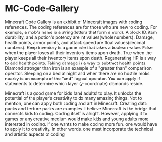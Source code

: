 # MC-Code-Gallery

Minecraft Code Gallery is an exhibit of Minecraft images with coding references.  The coding references are for those who are new to coding.  For example, a mob's name is a string(letters that form a word).  A block ID, item durability, and a potion's potency are int values(whole numbers).  Damage, health points, armor points, and attack speed are float values(decimal numbers).  Keep inventory is a game rule that takes a boolean value.  False when the player loses all their inventory items upon death.  True when the player keeps all their inventory items upon death.  Regenerating HP is a way to add health points.  Taking damage is a way to subtract health points.  Diamond stronger than iron is an example of a "greater than" comparison operator.  Sleeping on a bed at night and when there are no hostile mobs nearby is an example of the "and" logical operator.  You can apply if statements to determine which layer (y-coordinate) diamonds reside.  

Minecraft is a good game for kids (and adults) to play.  It unlocks the potential of the player's creativity to do many amazing things.  Not to mention, one can apply both coding and art in Minecraft.  Creating data packs and texture packs are examples.  I believe Minecraft is the bridge that connects kids to coding.  Coding itself is alright.  However, applying it to games or any creative medium would make kids and young adults more interested in coding.  If one wants to make coding more fun, one would have to apply it to creativity.  In other words, one must incorporate the technical and artistic aspects of coding.    
